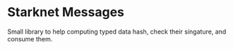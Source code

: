 # Starknet Messages

Small library to help computing typed data hash, check their singature, and consume them.
